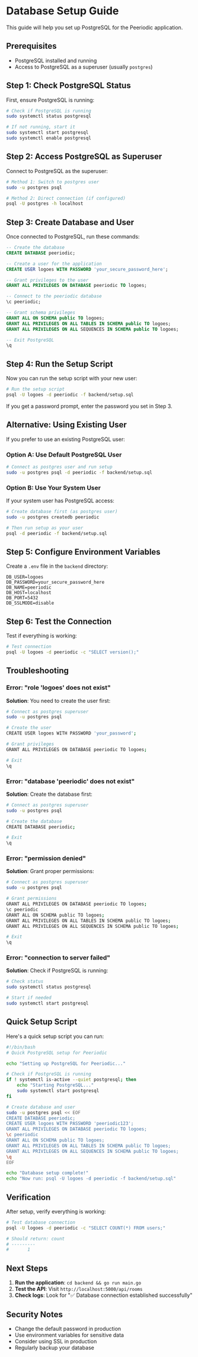 # Database Setup Guide

This guide will help you set up PostgreSQL for the Peeriodic application.

## Prerequisites

- PostgreSQL installed and running
- Access to PostgreSQL as a superuser (usually `postgres`)

## Step 1: Check PostgreSQL Status

First, ensure PostgreSQL is running:

```bash
# Check if PostgreSQL is running
sudo systemctl status postgresql

# If not running, start it
sudo systemctl start postgresql
sudo systemctl enable postgresql
```

## Step 2: Access PostgreSQL as Superuser

Connect to PostgreSQL as the superuser:

```bash
# Method 1: Switch to postgres user
sudo -u postgres psql

# Method 2: Direct connection (if configured)
psql -U postgres -h localhost
```

## Step 3: Create Database and User

Once connected to PostgreSQL, run these commands:

```sql
-- Create the database
CREATE DATABASE peeriodic;

-- Create a user for the application
CREATE USER logoes WITH PASSWORD 'your_secure_password_here';

-- Grant privileges to the user
GRANT ALL PRIVILEGES ON DATABASE peeriodic TO logoes;

-- Connect to the peeriodic database
\c peeriodic;

-- Grant schema privileges
GRANT ALL ON SCHEMA public TO logoes;
GRANT ALL PRIVILEGES ON ALL TABLES IN SCHEMA public TO logoes;
GRANT ALL PRIVILEGES ON ALL SEQUENCES IN SCHEMA public TO logoes;

-- Exit PostgreSQL
\q
```

## Step 4: Run the Setup Script

Now you can run the setup script with your new user:

```bash
# Run the setup script
psql -U logoes -d peeriodic -f backend/setup.sql
```

If you get a password prompt, enter the password you set in Step 3.

## Alternative: Using Existing User

If you prefer to use an existing PostgreSQL user:

### Option A: Use Default PostgreSQL User

```bash
# Connect as postgres user and run setup
sudo -u postgres psql -d peeriodic -f backend/setup.sql
```

### Option B: Use Your System User

If your system user has PostgreSQL access:

```bash
# Create database first (as postgres user)
sudo -u postgres createdb peeriodic

# Then run setup as your user
psql -d peeriodic -f backend/setup.sql
```

## Step 5: Configure Environment Variables

Create a `.env` file in the `backend` directory:

```env
DB_USER=logoes
DB_PASSWORD=your_secure_password_here
DB_NAME=peeriodic
DB_HOST=localhost
DB_PORT=5432
DB_SSLMODE=disable
```

## Step 6: Test the Connection

Test if everything is working:

```bash
# Test connection
psql -U logoes -d peeriodic -c "SELECT version();"
```

## Troubleshooting

### Error: "role 'logoes' does not exist"

**Solution**: You need to create the user first:

```bash
# Connect as postgres superuser
sudo -u postgres psql

# Create the user
CREATE USER logoes WITH PASSWORD 'your_password';

# Grant privileges
GRANT ALL PRIVILEGES ON DATABASE peeriodic TO logoes;

# Exit
\q
```

### Error: "database 'peeriodic' does not exist"

**Solution**: Create the database first:

```bash
# Connect as postgres superuser
sudo -u postgres psql

# Create the database
CREATE DATABASE peeriodic;

# Exit
\q
```

### Error: "permission denied"

**Solution**: Grant proper permissions:

```bash
# Connect as postgres superuser
sudo -u postgres psql

# Grant permissions
GRANT ALL PRIVILEGES ON DATABASE peeriodic TO logoes;
\c peeriodic
GRANT ALL ON SCHEMA public TO logoes;
GRANT ALL PRIVILEGES ON ALL TABLES IN SCHEMA public TO logoes;
GRANT ALL PRIVILEGES ON ALL SEQUENCES IN SCHEMA public TO logoes;

# Exit
\q
```

### Error: "connection to server failed"

**Solution**: Check if PostgreSQL is running:

```bash
# Check status
sudo systemctl status postgresql

# Start if needed
sudo systemctl start postgresql
```

## Quick Setup Script

Here's a quick setup script you can run:

```bash
#!/bin/bash
# Quick PostgreSQL setup for Peeriodic

echo "Setting up PostgreSQL for Peeriodic..."

# Check if PostgreSQL is running
if ! systemctl is-active --quiet postgresql; then
    echo "Starting PostgreSQL..."
    sudo systemctl start postgresql
fi

# Create database and user
sudo -u postgres psql << EOF
CREATE DATABASE peeriodic;
CREATE USER logoes WITH PASSWORD 'peeriodic123';
GRANT ALL PRIVILEGES ON DATABASE peeriodic TO logoes;
\c peeriodic
GRANT ALL ON SCHEMA public TO logoes;
GRANT ALL PRIVILEGES ON ALL TABLES IN SCHEMA public TO logoes;
GRANT ALL PRIVILEGES ON ALL SEQUENCES IN SCHEMA public TO logoes;
\q
EOF

echo "Database setup complete!"
echo "Now run: psql -U logoes -d peeriodic -f backend/setup.sql"
```

## Verification

After setup, verify everything is working:

```bash
# Test database connection
psql -U logoes -d peeriodic -c "SELECT COUNT(*) FROM users;"

# Should return: count
# ---------
#       1
```

## Next Steps

1. **Run the application**: `cd backend && go run main.go`
2. **Test the API**: Visit `http://localhost:5000/api/rooms`
3. **Check logs**: Look for "✅ Database connection established successfully"

## Security Notes

- Change the default password in production
- Use environment variables for sensitive data
- Consider using SSL in production
- Regularly backup your database
